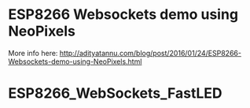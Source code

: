 # ESP8266 Websockets demo using NeoPixels

More info here: http://adityatannu.com/blog/post/2016/01/24/ESP8266-Websockets-demo-using-NeoPixels.html
# ESP8266_WebSockets_FastLED

